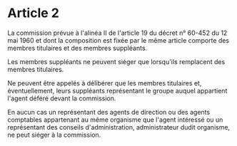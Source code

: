 # Article 2

La commission prévue à l'alinéa II de l'article 19 du décret n° 60-452 du 12 mai 1960 et dont la composition est fixée par le même article comporte des membres titulaires et des membres suppléants.

Les membres suppléants ne peuvent siéger que lorsqu'ils remplacent des membres titulaires.

Ne peuvent être appelés à délibérer que les membres titulaires et, éventuellement, leurs suppléants représentant le groupe auquel appartient l'agent déféré devant la commission.

En aucun cas un représentant des agents de direction ou des agents comptables appartenant au même organisme que l'agent intéressé ou un représentant des conseils d'administration, administrateur dudit organisme, ne peut siéger à la commission.
